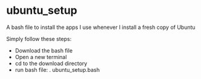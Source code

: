 # ubuntu_setup
A bash file to install the apps I use whenever I install  a fresh copy of Ubuntu

Simply follow these steps:
- Download the bash file
- Open a new terminal
- cd to the download directory
- run bash file: . ubuntu_setup.bash
